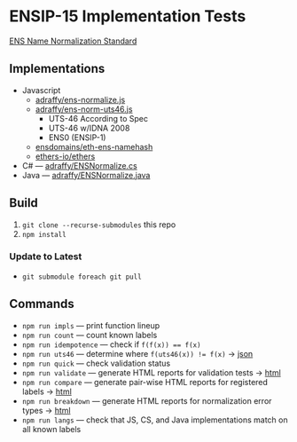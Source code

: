 # ENSIP-15 Implementation Tests

[ENS Name Normalization Standard](https://docs.ens.domains/ens-improvement-proposals/ensip-15-normalization-standard)

## Implementations

* Javascript
	* [adraffy/ens-normalize.js](https://github.com/adraffy/ens-normalize.js)
	* [adraffy/ens-norm-uts46.js](https://github.com/adraffy/ens-norm-uts46.js)
		* UTS-46 According to Spec
		* UTS-46 w/IDNA 2008
		* ENS0 (ENSIP-1)
	* [ensdomains/eth-ens-namehash](https://github.com/ensdomains/eth-ens-namehash)
	* [ethers-io/ethers](https://github.com/ethers-io/ethers.js)
* C# — [adraffy/ENSNormalize.cs](https://github.com/adraffy/ENSNormalize.cs)
* Java — [adraffy/ENSNormalize.java](https://github.com/adraffy/ENSNormalize.cs)
	
## Build

1. `git clone --recurse-submodules` this repo
1. `npm install`

### Update to Latest

* `git submodule foreach git pull`

## Commands

* `npm run impls` — print function lineup
* `npm run count` — count known labels
* `npm run idempotence` — check if `f(f(x)) == f(x)`
* `npm run uts46` — determine where `f(uts46(x)) != f(x)` &rarr; [json](./test-misc/output/uts46.json)
* `npm run quick` — check validation status 
* `npm run validate` — generate HTML reports for validation tests &rarr; [html](https://adraffy.github.io/ens-norm-tests/test-validation/output/)
* `npm run compare` — generate pair-wise HTML reports for registered labels &rarr; [html](https://adraffy.github.io/ens-norm-tests/test-compare/output/)
* `npm run breakdown` — generate HTML reports for normalization error types &rarr; [html](https://adraffy.github.io/ens-norm-tests/test-breakdown/output-20230226/)
* `npm run langs` — check that JS, CS, and Java implementations match on all known labels

